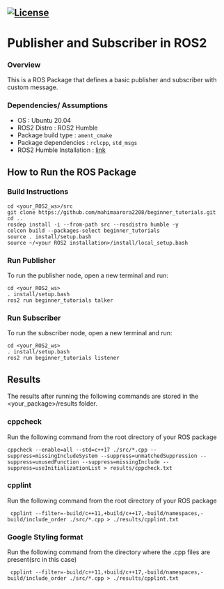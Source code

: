 [![License](https://img.shields.io/badge/License-Apache%202.0-blue.svg)](https://opensource.org/licenses/Apache-2.0)
---
# Publisher and Subscriber in ROS2

### Overview

This is a ROS Package that defines a basic publisher and subscriber with custom message.

### Dependencies/ Assumptions
- OS : Ubuntu 20.04 
- ROS2 Distro : ROS2 Humble
- Package build type : ```ament_cmake ```
- Package dependencies : ```rclcpp```, ```std_msgs``` 
- ROS2 Humble Installation : [link](http://docs.ros.org/en/humble/Installation/Alternatives/Ubuntu-Development-Setup.html)

## How to Run the ROS Package
### Build Instructions
```
cd <your_ROS2_ws>/src
git clone https://github.com/mahimaarora2208/beginner_tutorials.git
cd ..   
rosdep install -i --from-path src --rosdistro humble -y
colcon build --packages-select beginner_tutorials
source . install/setup.bash
source ~/<your ROS2 installation>/install/local_setup.bash
```

### Run Publisher
To run the publisher node, open a new terminal and run:
```
cd <your_ROS2_ws>
. install/setup.bash
ros2 run beginner_tutorials talker
```
### Run Subscriber
To run the subscriber node, open a new terminal and run:
```
cd <your_ROS2_ws>
. install/setup.bash
ros2 run beginner_tutorials listener
```

## Results
The results after running the following commands are stored in the <your_package>/results folder.

### cppcheck
Run the following command from the root directory of your ROS package
```
cppcheck --enable=all --std=c++17 ./src/*.cpp --suppress=missingIncludeSystem --suppress=unmatchedSuppression --suppress=unusedFunction --suppress=missingInclude --suppress=useInitializationList > results/cppcheck.txt
```
### cpplint
Run the following command from the root directory of your ROS package
```
 cpplint --filter=-build/c++11,+build/c++17,-build/namespaces,-build/include_order ./src/*.cpp > ./results/cpplint.txt
```
### Google Styling format
Run the following command from the directory where the .cpp files are present(src in this case)
```
 cpplint --filter=-build/c++11,+build/c++17,-build/namespaces,-build/include_order ./src/*.cpp > ./results/cpplint.txt
```
